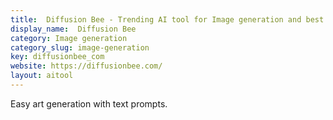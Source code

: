 ```yaml
---
title:  Diffusion Bee - Trending AI tool for Image generation and best alternatives
display_name:  Diffusion Bee
category: Image generation
category_slug: image-generation
key: diffusionbee_com
website: https://diffusionbee.com/
layout: aitool
---
```


Easy art generation with text prompts.
